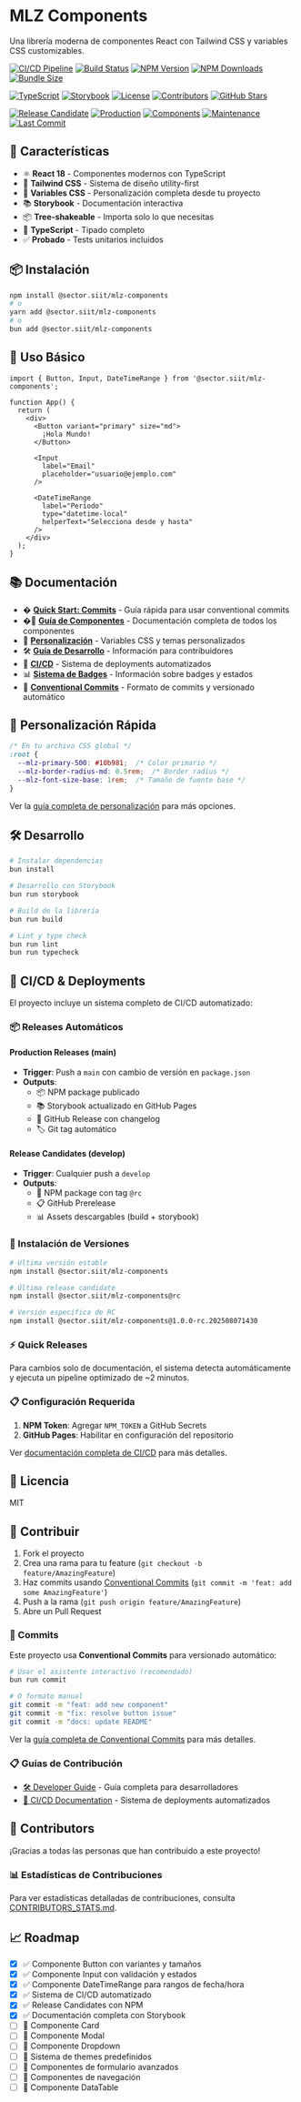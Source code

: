 # MLZ Components

Una librería moderna de componentes React con Tailwind CSS y variables CSS customizables.

<!-- Badges -->
[![CI/CD Pipeline](https://github.com/sector-siit/mlz-components/actions/workflows/ci-cd.yml/badge.svg)](https://github.com/sector-siit/mlz-components/actions/workflows/ci-cd.yml)
[![Build Status](https://github.com/sector-siit/mlz-components/actions/workflows/build.yml/badge.svg)](https://github.com/sector-siit/mlz-components/actions/workflows/build.yml)
[![NPM Version](https://img.shields.io/npm/v/@sector.siit/mlz-components.svg)](https://www.npmjs.com/package/@sector.siit/mlz-components)
[![NPM Downloads](https://img.shields.io/npm/dm/@sector.siit/mlz-components.svg)](https://www.npmjs.com/package/@sector.siit/mlz-components)
[![Bundle Size](https://img.shields.io/bundlephobia/minzip/@sector.siit/mlz-components)](https://bundlephobia.com/package/@sector.siit/mlz-components)

[![TypeScript](https://img.shields.io/badge/TypeScript-Ready-blue.svg)](https://www.typescriptlang.org/)
[![Storybook](https://img.shields.io/badge/Storybook-Available-ff69b4.svg)](https://sector-siit.github.io/mlz-components/)
[![License](https://img.shields.io/npm/l/@sector.siit/mlz-components.svg)](https://github.com/sector-siit/mlz-components/blob/main/LICENSE)
[![Contributors](https://img.shields.io/github/contributors/sector-siit/mlz-components.svg)](https://github.com/sector-siit/mlz-components/graphs/contributors)
[![GitHub Stars](https://img.shields.io/github/stars/sector-siit/mlz-components.svg)](https://github.com/sector-siit/mlz-components/stargazers)

[![Release Candidate](https://img.shields.io/badge/RC-Available-yellow.svg)](https://github.com/sector-siit/mlz-components/releases)
[![Production](https://img.shields.io/badge/Status-Production%20Ready-green.svg)](https://www.npmjs.com/package/@sector.siit/mlz-components)
[![Components](https://img.shields.io/badge/Components-3%20Available-brightgreen.svg)](#-componentes)
[![Maintenance](https://img.shields.io/badge/Maintained-Yes-green.svg)](https://github.com/sector-siit/mlz-components)
[![Last Commit](https://img.shields.io/github/last-commit/sector-siit/mlz-components.svg)](https://github.com/sector-siit/mlz-components/commits/main)

## 🚀 Características

- ⚛️ **React 18** - Componentes modernos con TypeScript
- 🎨 **Tailwind CSS** - Sistema de diseño utility-first
- 🎯 **Variables CSS** - Personalización completa desde tu proyecto
- 📚 **Storybook** - Documentación interactiva
- 📦 **Tree-shakeable** - Importa solo lo que necesitas
- 🔧 **TypeScript** - Tipado completo
- ✅ **Probado** - Tests unitarios incluidos

## 📦 Instalación

```bash
npm install @sector.siit/mlz-components
# o
yarn add @sector.siit/mlz-components
# o
bun add @sector.siit/mlz-components
```

## 🎯 Uso Básico

```tsx
import { Button, Input, DateTimeRange } from '@sector.siit/mlz-components';

function App() {
  return (
    <div>
      <Button variant="primary" size="md">
        ¡Hola Mundo!
      </Button>
      
      <Input 
        label="Email"
        placeholder="usuario@ejemplo.com"
      />
      
      <DateTimeRange 
        label="Período"
        type="datetime-local"
        helperText="Selecciona desde y hasta"
      />
    </div>
  );
}
```

## 📚 Documentación

- � **[Quick Start: Commits](./QUICK_START.md)** - Guía rápida para usar conventional commits
- �📖 **[Guía de Componentes](./docs/COMPONENTS.md)** - Documentación completa de todos los componentes
- 🎨 **[Personalización](./docs/CUSTOMIZATION.md)** - Variables CSS y temas personalizados
- 🛠️ **[Guía de Desarrollo](./docs/DEVELOPER.md)** - Información para contribuidores
- 🚀 **[CI/CD](./docs/CI-CD.md)** - Sistema de deployments automatizados
- 📊 **[Sistema de Badges](./docs/BADGES.md)** - Información sobre badges y estados
- 📝 **[Conventional Commits](./docs/CONVENTIONAL_COMMITS.md)** - Formato de commits y versionado automático

## 🎨 Personalización Rápida

```css
/* En tu archivo CSS global */
:root {
  --mlz-primary-500: #10b981;  /* Color primario */
  --mlz-border-radius-md: 0.5rem;  /* Border radius */
  --mlz-font-size-base: 1rem;  /* Tamaño de fuente base */
}
```

Ver la [guía completa de personalización](./docs/CUSTOMIZATION.md) para más opciones.

## 🛠️ Desarrollo

```bash
# Instalar dependencias
bun install

# Desarrollo con Storybook
bun run storybook

# Build de la librería
bun run build

# Lint y type check
bun run lint
bun run typecheck
```

## 🚀 CI/CD & Deployments

El proyecto incluye un sistema completo de CI/CD automatizado:

### 📦 Releases Automáticos

#### Production Releases (main)
- **Trigger**: Push a `main` con cambio de versión en `package.json`
- **Outputs**: 
  - 📦 NPM package publicado
  - 📚 Storybook actualizado en GitHub Pages
  - 🚀 GitHub Release con changelog
  - 🏷️ Git tag automático

#### Release Candidates (develop)
- **Trigger**: Cualquier push a `develop`
- **Outputs**:
  - 🧪 NPM package con tag `@rc`
  - 📋 GitHub Prerelease
  - 📊 Assets descargables (build + storybook)

### 🎯 Instalación de Versiones

```bash
# Última versión estable
npm install @sector.siit/mlz-components

# Última release candidate
npm install @sector.siit/mlz-components@rc

# Versión específica de RC
npm install @sector.siit/mlz-components@1.0.0-rc.202508071430
```

### ⚡ Quick Releases

Para cambios solo de documentación, el sistema detecta automáticamente y ejecuta un pipeline optimizado de ~2 minutos.

### 📋 Configuración Requerida

1. **NPM Token**: Agregar `NPM_TOKEN` a GitHub Secrets
2. **GitHub Pages**: Habilitar en configuración del repositorio

Ver [documentación completa de CI/CD](./docs/CI-CD.md) para más detalles.

## 📄 Licencia

MIT

## 🤝 Contribuir

1. Fork el proyecto
2. Crea una rama para tu feature (`git checkout -b feature/AmazingFeature`)
3. Haz commits usando [Conventional Commits](./docs/CONVENTIONAL_COMMITS.md) (`git commit -m 'feat: add some AmazingFeature'`)
4. Push a la rama (`git push origin feature/AmazingFeature`)
5. Abre un Pull Request

### 📝 Commits

Este proyecto usa **Conventional Commits** para versionado automático:

```bash
# Usar el asistente interactivo (recomendado)
bun run commit

# O formato manual
git commit -m "feat: add new component"
git commit -m "fix: resolve button issue"
git commit -m "docs: update README"
```

Ver la [guía completa de Conventional Commits](./docs/CONVENTIONAL_COMMITS.md) para más detalles.

### 📋 Guías de Contribución

- [🛠️ Developer Guide](./docs/DEVELOPER.md) - Guía completa para desarrolladores
- [🚀 CI/CD Documentation](./docs/CI-CD.md) - Sistema de deployments automatizados

## 👥 Contributors

¡Gracias a todas las personas que han contribuido a este proyecto!

<!-- CONTRIBUTORS:START -->
<!-- CONTRIBUTORS:END -->

### 📊 Estadísticas de Contribuciones

Para ver estadísticas detalladas de contribuciones, consulta [CONTRIBUTORS_STATS.md](./docs/CONTRIBUTORS_STATS.md).

## 📈 Roadmap

- [x] ✅ Componente Button con variantes y tamaños
- [x] ✅ Componente Input con validación y estados
- [x] ✅ Componente DateTimeRange para rangos de fecha/hora
- [x] ✅ Sistema de CI/CD automatizado
- [x] ✅ Release Candidates con NPM
- [x] ✅ Documentación completa con Storybook
- [ ] 🔄 Componente Card
- [ ] 🔄 Componente Modal
- [ ] 🔄 Componente Dropdown
- [ ] 🔄 Sistema de themes predefinidos
- [ ] 🔄 Componentes de formulario avanzados
- [ ] 🔄 Componentes de navegación
- [ ] 🔄 Componente DataTable
